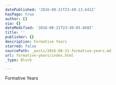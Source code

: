 ```yaml
---
datePublished: '2016-08-21T23:49:13.641Z'
hasPage: true
author: []
via: {}
dateModified: '2016-08-21T23:49:03.868Z'
title: ''
publisher: {}
description: Formative Years
starred: false
sourcePath: _posts/2016-08-21-formative-years.md
url: formative-years/index.html
_type: Blurb

---
```

Formative Years